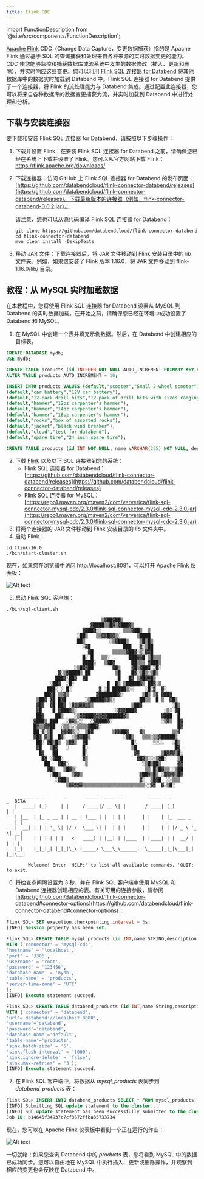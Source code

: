 ```yaml
---
title: Flink CDC
---
```


import FunctionDescription from '@site/src/components/FunctionDescription';

<FunctionDescription description="引入版本: v1.1.70"/>

[Apache Flink](https://github.com/apache/flink) CDC（Change Data Capture，变更数据捕获）指的是 Apache Flink 通过基于 SQL 的查询捕获和处理来自各种来源的实时数据变更的能力。CDC 使您能够监控和捕获数据库或流系统中发生的数据修改（插入、更新和删除），并实时响应这些变更。您可以利用 [Flink SQL 连接器 for Databend](https://github.com/databendcloud/flink-connector-databend) 将其他数据库中的数据实时加载到 Databend 中。Flink SQL 连接器 for Databend 提供了一个连接器，将 Flink 的流处理能力与 Databend 集成。通过配置此连接器，您可以将来自各种数据库的数据变更捕获为流，并实时加载到 Databend 中进行处理和分析。

## 下载与安装连接器

要下载和安装 Flink SQL 连接器 for Databend，请按照以下步骤操作：

1. 下载并设置 Flink：在安装 Flink SQL 连接器 for Databend 之前，请确保您已经在系统上下载并设置了 Flink。您可以从官方网站下载 Flink：https://flink.apache.org/downloads/

2. 下载连接器：访问 GitHub 上 Flink SQL 连接器 for Databend 的发布页面：[https://github.com/databendcloud/flink-connector-databend/releases](https://github.com/databendcloud/flink-connector-databend/releases)。下载最新版本的连接器（例如，flink-connector-databend-0.0.2.jar）。

   请注意，您也可以从源代码编译 Flink SQL 连接器 for Databend：

   ```shell
   git clone https://github.com/databendcloud/flink-connector-databend
   cd flink-connector-databend
   mvn clean install -DskipTests
   ```

3. 移动 JAR 文件：下载连接器后，将 JAR 文件移动到 Flink 安装目录中的 lib 文件夹。例如，如果您安装了 Flink 版本 1.16.0，将 JAR 文件移动到 flink-1.16.0/lib/ 目录。

## 教程：从 MySQL 实时加载数据

在本教程中，您将使用 Flink SQL 连接器 for Databend 设置从 MySQL 到 Databend 的实时数据加载。在开始之前，请确保您已经在环境中成功设置了 Databend 和 MySQL。

1. 在 MySQL 中创建一个表并填充示例数据。然后，在 Databend 中创建相应的目标表。

```sql title='在 MySQL 中:'
CREATE DATABASE mydb;
USE mydb;

CREATE TABLE products (id INTEGER NOT NULL AUTO_INCREMENT PRIMARY KEY,name VARCHAR(255) NOT NULL,description VARCHAR(512));
ALTER TABLE products AUTO_INCREMENT = 10;

INSERT INTO products VALUES (default,"scooter","Small 2-wheel scooter"),
(default,"car battery","12V car battery"),
(default,"12-pack drill bits","12-pack of drill bits with sizes ranging from #40 to #3"),
(default,"hammer","12oz carpenter's hammer"),
(default,"hammer","14oz carpenter's hammer"),
(default,"hammer","16oz carpenter's hammer"),
(default,"rocks","box of assorted rocks"),
(default,"jacket","black wind breaker"),
(default,"cloud","test for databend"),
(default,"spare tire","24 inch spare tire");
```

```sql title='在 Databend 中:'
CREATE TABLE products (id INT NOT NULL, name VARCHAR(255) NOT NULL, description VARCHAR(512) );
```

2. 下载 [Flink](https://flink.apache.org/downloads/) 以及以下 SQL 连接器到您的系统：
   - Flink SQL 连接器 for Databend：[https://github.com/databendcloud/flink-connector-databend/releases](https://github.com/databendcloud/flink-connector-databend/releases)
   - Flink SQL 连接器 for MySQL：[https://repo1.maven.org/maven2/com/ververica/flink-sql-connector-mysql-cdc/2.3.0/flink-sql-connector-mysql-cdc-2.3.0.jar](https://repo1.maven.org/maven2/com/ververica/flink-sql-connector-mysql-cdc/2.3.0/flink-sql-connector-mysql-cdc-2.3.0.jar)
3. 将两个连接器的 JAR 文件移动到 Flink 安装目录的 _lib_ 文件夹中。
4. 启动 Flink：

```shell
cd flink-16.0
./bin/start-cluster.sh
```

现在，如果您在浏览器中访问 http://localhost:8081，可以打开 Apache Flink 仪表板：

![Alt text](/img/load/cdc-dashboard.png)

5. 启动 Flink SQL 客户端：

```shell
./bin/sql-client.sh

                                   ▒▓██▓██▒
                               ▓████▒▒█▓▒▓███▓▒
                            ▓███▓░░        ▒▒▒▓██▒  ▒
                          ░██▒   ▒▒▓▓█▓▓▒░      ▒████
                          ██▒         ░▒▓███▒    ▒█▒█▒
                            ░▓█            ███   ▓░▒██
                              ▓█       ▒▒▒▒▒▓██▓░▒░▓▓█
                            █░ █   ▒▒░       ███▓▓█ ▒█▒▒▒
                            ████░   ▒▓█▓      ██▒▒▒ ▓███▒
                         ░▒█▓▓██       ▓█▒    ▓█▒▓██▓ ░█░
                   ▓░▒▓████▒ ██         ▒█    █▓░▒█▒░▒█▒
                  ███▓░██▓  ▓█           █   █▓ ▒▓█▓▓█▒
                ░██▓  ░█░            █  █▒ ▒█████▓▒ ██▓░▒
               ███░ ░ █░          ▓ ░█ █████▒░░    ░█░▓  ▓░
              ██▓█ ▒▒▓▒          ▓███████▓░       ▒█▒ ▒▓ ▓██▓
           ▒██▓ ▓█ █▓█       ░▒█████▓▓▒░         ██▒▒  █ ▒  ▓█▒
           ▓█▓  ▓█ ██▓ ░▓▓▓▓▓▓▓▒              ▒██▓           ░█▒
           ▓█    █ ▓███▓▒░              ░▓▓▓███▓          ░▒░ ▓█
           ██▓    ██▒    ░▒▓▓███▓▓▓▓▓██████▓▒            ▓███  █
          ▓███▒ ███   ░▓▓▒░░   ░▓████▓░                  ░▒▓▒  █▓
          █▓▒▒▓▓██  ░▒▒░░░▒▒▒▒▓██▓░                            █▓
          ██ ▓░▒█   ▓▓▓▓▒░░  ▒█▓       ▒▓▓██▓    ▓▒          ▒▒▓
          ▓█▓ ▓▒█  █▓░  ░▒▓▓██▒            ░▓█▒   ▒▒▒░▒▒▓█████▒
           ██░ ▓█▒█▒  ▒▓▓▒  ▓█                █░      ░░░░   ░█▒
           ▓█   ▒█▓   ░     █░                ▒█              █▓
            █▓   ██         █░                 ▓▓        ▒█▓▓▓▒█░
             █▓ ░▓██░       ▓▒                  ▓█▓▒░░░▒▓█░    ▒█
              ██   ▓█▓░      ▒                    ░▒█▒██▒      ▓▓
               ▓█▒   ▒█▓▒░                         ▒▒ █▒█▓▒▒░░▒██
                ░██▒    ▒▓▓▒                     ▓██▓▒█▒ ░▓▓▓▓▒█▓
                  ░▓██▒                          ▓░  ▒█▓█  ░░▒▒▒
                      ▒▓▓▓▓▓▒▒▒▒▒▒▒▒▒▒▒▒▒▒▒▒▒▒▒▒▒▒▒░░▓▓  ▓░▒█░

    ______ _ _       _       _____  ____  _         _____ _ _            _  BETA
   |  ____| (_)     | |     / ____|/ __ \| |       / ____| (_)          | |
   | |__  | |_ _ __ | | __ | (___ | |  | | |      | |    | |_  ___ _ __ | |_
   |  __| | | | '_ \| |/ /  \___ \| |  | | |      | |    | | |/ _ \ '_ \| __|
   | |    | | | | | |   <   ____) | |__| | |____  | |____| | |  __/ | | | |_
   |_|    |_|_|_| |_|_|\_\ |_____/ \___\_\______|  \_____|_|_|\___|_| |_|\__|

        Welcome! Enter 'HELP;' to list all available commands. 'QUIT;' to exit.
```

6. 将检查点间隔设置为 3 秒，并在 Flink SQL 客户端中使用 MySQL 和 Databend 连接器创建相应的表。有关可用的连接参数，请参阅 [https://github.com/databendcloud/flink-connector-databend#connector-options](https://github.com/databendcloud/flink-connector-databend#connector-options)：

```sql
Flink SQL> SET execution.checkpointing.interval = 3s;
[INFO] Session property has been set.

Flink SQL> CREATE TABLE mysql_products (id INT,name STRING,description STRING,PRIMARY KEY (id) NOT ENFORCED)
WITH ('connector' = 'mysql-cdc',
'hostname' = 'localhost',
'port' = '3306',
'username' = 'root',
'password' = '123456',
'database-name' = 'mydb',
'table-name' = 'products',
'server-time-zone' = 'UTC'
);
[INFO] Execute statement succeed.

Flink SQL> CREATE TABLE databend_products (id INT,name String,description String, PRIMARY KEY (`id`) NOT ENFORCED)
WITH ('connector' = 'databend',
'url'='databend://localhost:8000',
'username'='databend',
'password'='databend',
'database-name'='default',
'table-name'='products',
'sink.batch-size' = '5',
'sink.flush-interval' = '1000',
'sink.ignore-delete' = 'false',
'sink.max-retries' = '3');
[INFO] Execute statement succeed.
```

7. 在 Flink SQL 客户端中，将数据从 _mysql_products_ 表同步到 _databend_products_ 表：

```sql
Flink SQL> INSERT INTO databend_products SELECT * FROM mysql_products;
[INFO] Submitting SQL update statement to the cluster...
[INFO] SQL update statement has been successfully submitted to the cluster:
Job ID: b14645f34937c7cf3672ffba35733734
```

现在，您可以在 Apache Flink 仪表板中看到一个正在运行的作业：

![Alt text](/img/load/cdc-job.png)

一切就绪！如果您查询 Databend 中的 _products_ 表，您将看到 MySQL 中的数据已成功同步。您可以自由地在 MySQL 中执行插入、更新或删除操作，并观察到相应的变更也会反映在 Databend 中。